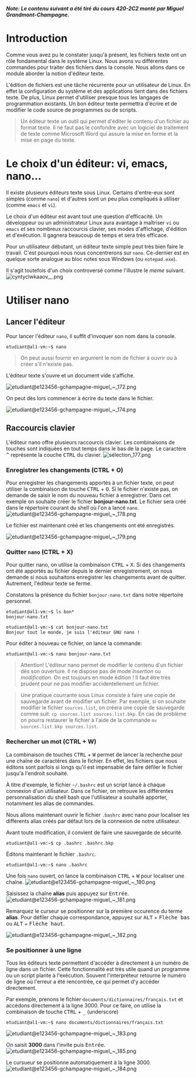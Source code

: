 ***Note: Le contenu suivant a été tiré du cours 420-2C2 monté par Miguel Grandmont-Champagne.***
# Introduction

Comme vous avez pu le constater jusqu'à présent, les fichiers texte ont un rôle fondamental dans le système Linux. Nous avons vu différentes commandes pour traiter des fichiers dans la console. Nous allons dans ce module aborder la notion d'éditeur texte.


L'édition de fichiers est une tâche récurrente pour un utilisateur de Linux. En effet la configuration du système et des applications tient dans des fichiers texte. De plus, Linux permet d'utiliser presque tous les langages de programmation existants. Un bon éditeur texte permettra d'écrire et de modifier le code source de programmes ou de scripts.

> Un éditeur texte un outil qui permet d'éditer le contenu d'un fichier au format texte. Il ne faut pas le confondre avec un logiciel de traitement de texte comme Microsoft Word qui assure la mise en forme et la mise en page du texte. 


# Le choix d'un éditeur: vi, emacs, nano...
Il existe plusieurs éditeurs texte sous Linux. Certains d'entre-eux sont simples (comme `nano`) et d'autres sont un peu plus compliqués à utiliser (comme `emacs` et `vi`). 

Le choix d'un éditeur est avant tout une question d'efficacité. Un développeur ou un administrateur Linux aura avantage à maîtriser `vi` ou `emacs` et ses nombreux raccourcis clavier, ses modes d'affichage, d'édition et d'exécution.  Il gagnera beaucoup de temps et sera très efficace.

Pour un utilisateur débutant, un éditeur texte simple peut très bien faire le travail. C'est pourquoi nous nous concentrerons sur `nano`. Ce-dernier est en quelque sorte analogue au bloc notes sous Windows (ou `notepad.exe`). 

Il s'agit toutefois d'un choix controversé comme l'illustre le *meme* suivant.
![cyntyclwkaaov__.png](/static/images/AL1/editeur_texte/cyntyclwkaaov__.png)

# Utiliser nano
## Lancer l'éditeur
Pour lancer l'éditeur `nano`, il suffit d'invoquer son nom dans la console.
```
etudiant@al1-vm:~$ nano
```
>On peut aussi fournir en argument le nom de fichier à ouvrir ou à créer s'il n'existe pas.


L'éditeur texte s'ouvre et un document vide s'affiche.

![etudiant@e123456-gchampagne-miguel_~_172.png](/static/images/AL1/editeur_texte/etudiant@e123456-gchampagne-miguel_~_172.png)

On peut dès lors commencer à écrire du texte dans le fichier.

![etudiant@e123456-gchampagne-miguel_~_174.png](/static/images/AL1/editeur_texte/etudiant@e123456-gchampagne-miguel_~_174.png)

## Raccourcis clavier
L'éditeur nano offre plusieurs raccourcis clavier. Les combinaisons de touches sont indiquées en tout temps dans le bas de la page. Le caractère <kbd>^</kbd> représente la couche <kbd>CTRL</kbd> du clavier. 
![sélection_177.png](/static/images/AL1/editeur_texte/sélection_177.png)

### Enregistrer les changements (CTRL + O)
Pour enregistrer les changements apportés à un fichier texte, on peut utiliser la combinaison de touche <kbd>CTRL</kbd> + <kbd>O</kbd>. Si le fichier n'existe pas, on demande de saisir le nom du nouveau fichier à enregistrer. Dans cet exemple on souhaite créer le fichier **bonjour-nano.txt**. Le fichier sera créé dans le répertoire courant du shell où l'on a lancé `nano`.
![etudiant@e123456-gchampagne-miguel_~_178.png](/static/images/AL1/editeur_texte/etudiant@e123456-gchampagne-miguel_~_178.png)

Le fichier est maintenant créé et les changements ont été enregistrés.

![etudiant@e123456-gchampagne-miguel_~_179.png](/static/images/AL1/editeur_texte/etudiant@e123456-gchampagne-miguel_~_179.png)

### Quitter `nano` (CTRL + X)
Pour quitter nano, on utilise la combinaison <kbd>CTRL</kbd> + <kbd>X</kbd>. Si des changements ont été apportés au fichier depuis le dernier enregistrement, on nous demande si nous souhaitons enregistrer les changements avant de quitter. Autrement, l'éditeur texte se ferme.

Constatons la présence du fichier `bonjour-nano.txt` dans notre répertoire personnel.

```
etudiant@al1-vm:~$ ls bon*
bonjour-nano.txt

etudiant@al1-vm:~$ cat bonjour-nano.txt 
Bonjour tout le monde, je suis l'éditeur GNU nano !
```

Pour éditer à nouveau ce fichier, on lance la commande:
```
etudiant@al1-vm:~$ nano bonjour-nano.txt
```
> Attention! L'éditeur nano permet de modifier le contenu d'un fichier dès son ouverture. Il ne dispose pas de mode *insertion* ou *modification*. On est toujours en mode édition ! Il faut être très prudent pour ne pas modifier accidentellement un fichier.


> Une pratique courrante sous Linux consiste à faire une copie de sauvegarde avant de modifier un fichier. Par exemple, si on souhaite modifier le fichier `sources.list`, on créera une copie de sauvegarde comme suit: `cp sources.list sources.list.bkp`. En cas de problème on pourra restaurer le fichier à l'aide de la commande `mv sources.list.bkp sources.list`.


### Rechercher un mot (CTRL + W)
La combinaison de touches <kbd>CTRL</kbd> + <kbd>W</kbd> permet de lancer la recherche pour une chaîne de caractères dans le fichier. En effet, les fichiers que nous éditons sont parfois si longs qu'il est impensable de faire défiler le fichier jusqu'à l'endroit souhaité.

À titre d'exemple, le fichier `~/.bashrc` est un script lancé à chaque connexion d'un utilisateur. Dans ce fichier, on retrouve les différentes personnalisation du shell bash que l'utilisateur a souhaité apporter, notamment les alias de commandes.

Nous allons maintenant ouvrir le fichier `.bashrc` avec nano pour localiser les différents alias créés par défaut lors de la connexion de notre utilisateur.

Avant toute modification, il convient de faire une sauvegarde de sécurité.

```
etudiant@al1-vm:~$ cp .bashrc .bashrc.bkp
```

Éditons maintenant le fichier `.bashrc`. 
```
etudiant@al1-vm:~$ nano .bashrc
```

Une fois `nano` ouvert, on lance la combinaison <kbd>CTRL</kbd> + <kbd>W</kbd> pour localiser une chaîne.
![etudiant@e123456-gchampagne-miguel_~_180.png](/static/images/AL1/editeur_texte/etudiant@e123456-gchampagne-miguel_~_180.png)

Saisissez la chaîne **alias** puis appuyez sur <kbd>Entrée</kbd>.
![etudiant@e123456-gchampagne-miguel_~_181.png](/static/images/AL1/editeur_texte/etudiant@e123456-gchampagne-miguel_~_181.png)

Remarquez le curseur se positionner sur la première occurence du terme **alias**. Pour défiler chaque correspondance, appuyez sur <kbd>ALT</kbd> + <kbd>Flèche bas</kbd> ou <kbd>ALT</kbd> + <kbd>Flèche haut</kbd>.

![etudiant@e123456-gchampagne-miguel_~_182.png](/static/images/AL1/editeur_texte/etudiant@e123456-gchampagne-miguel_~_182.png)

### Se positionner à une ligne

Tous les éditeurs texte permettent d'accéder à directement à un numéro de ligne dans un fichier. Cette fonctionnalité est très utile quand un programme ou un script plante à l'exécution. Souvent l'interpréteur retourne le numéro de ligne où l'erreur a été rencontrée, ce qui permet d'y accéder directement.

Par exemple, prenons le fichier `documents/dictionnaires/français.txt` et accédons directement à la ligne 3000. Pour ce faire, on utilise la combinaison de touche <kbd>CTRL</kbd> + <kbd>_</kbd> (underscore) 

```
etudiant@al1-vm:~$ nano documents/dictionnaires/français.txt 
```

![etudiant@e123456-gchampagne-miguel_~_183.png](/static/images/AL1/editeur_texte/etudiant@e123456-gchampagne-miguel_~_183.png)

On saisit **3000** dans l'invite puis <kbd>Entrée</kbd>.
![etudiant@e123456-gchampagne-miguel_~_185.png](/static/images/AL1/editeur_texte/etudiant@e123456-gchampagne-miguel_~_185.png)

Le cursueur se positionne automatiquement à la ligne 3000.
![etudiant@e123456-gchampagne-miguel_~_184.png](/static/images/AL1/editeur_texte/etudiant@e123456-gchampagne-miguel_~_184.png)